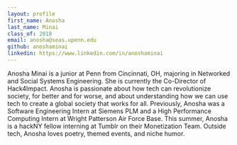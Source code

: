 ```yaml
---
layout: profile
first_name: Anosha
last_name: Minai
class_of: 2018
email: anosha@seas.upenn.edu
github: anoshaminai
linkedin: https://www.linkedin.com/in/anoshaminai
---
```


Anosha Minai is a junior at Penn from Cincinnati, OH, majoring in Networked and Social Systems Engineering. She is currently the Co-Director of Hack4Impact. Anosha is passionate about how tech can revolutionize society, for better and for worse, and about understanding how we can use tech to create a global society that works for all. Previously, Anosha was a Software Engineering Intern at Siemens PLM and a High Performance Computing Intern at Wright Patterson Air Force Base. This summer, Anosha is a hackNY fellow interning at Tumblr on their Monetization Team. Outside tech, Anosha loves poetry, themed events, and niche humor.
